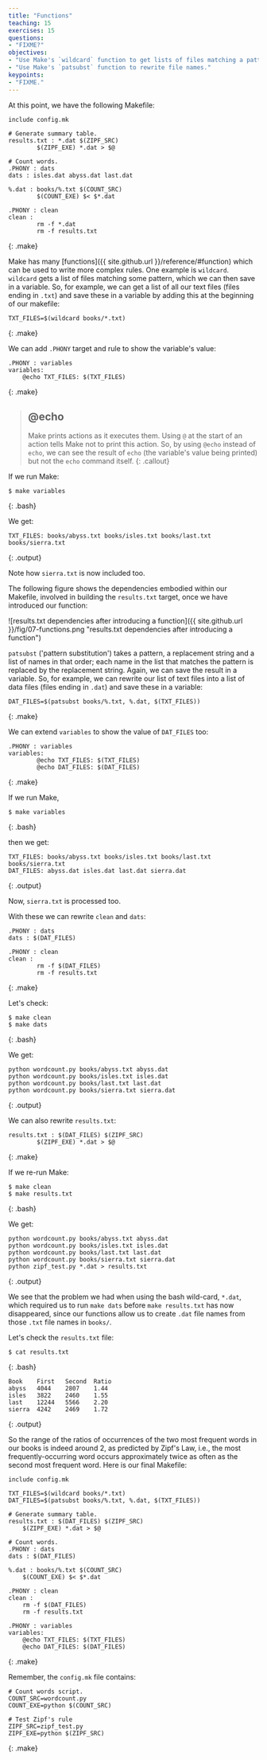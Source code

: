 ```yaml
---
title: "Functions"
teaching: 15
exercises: 15
questions:
- "FIXME?"
objectives:
- "Use Make's `wildcard` function to get lists of files matching a pattern."
- "Use Make's `patsubst` function to rewrite file names."
keypoints:
- "FIXME."
---
```


At this point, we have the following Makefile:

~~~
include config.mk

# Generate summary table.
results.txt : *.dat $(ZIPF_SRC)
        $(ZIPF_EXE) *.dat > $@

# Count words.
.PHONY : dats
dats : isles.dat abyss.dat last.dat

%.dat : books/%.txt $(COUNT_SRC)
        $(COUNT_EXE) $< $*.dat

.PHONY : clean
clean :
        rm -f *.dat
        rm -f results.txt
~~~
{: .make}

Make has many [functions]({{ site.github.url }}/reference/#function) which can be used to
write more complex rules. One example is `wildcard`. `wildcard` gets a
list of files matching some pattern, which we can then save in a
variable. So, for example, we can get a list of all our text files
(files ending in `.txt`) and save these in a variable by adding this at
the beginning of our makefile:

~~~
TXT_FILES=$(wildcard books/*.txt)
~~~
{: .make}

We can add `.PHONY` target and rule to show the variable's value:

~~~
.PHONY : variables
variables:
	@echo TXT_FILES: $(TXT_FILES)
~~~
{: .make}

> ## @echo
>
> Make prints actions as it executes them. Using `@` at the start of
> an action tells Make not to print this action. So, by using `@echo`
> instead of `echo`, we can see the result of `echo` (the variable's
> value being printed) but not the `echo` command itself.
{: .callout}

If we run Make:

~~~
$ make variables
~~~
{: .bash}

We get:

~~~
TXT_FILES: books/abyss.txt books/isles.txt books/last.txt books/sierra.txt
~~~
{: .output}

Note how `sierra.txt` is now included too.

The following figure shows the dependencies embodied within our Makefile,
involved in building the `results.txt` target,
once we have introduced our function:

![results.txt dependencies after introducing a function]({{ site.github.url }}/fig/07-functions.png "results.txt dependencies after introducing a function")

`patsubst` ('pattern substitution') takes a pattern, a replacement string and a
list of names in that order; each name in the list that matches the pattern is 
replaced by the replacement string. Again, we can save the result in a
variable. So, for example, we can rewrite our list of text files into
a list of data files (files ending in `.dat`) and save these in a
variable:

~~~
DAT_FILES=$(patsubst books/%.txt, %.dat, $(TXT_FILES))
~~~
{: .make}

We can extend `variables` to show the value of `DAT_FILES` too:

~~~
.PHONY : variables
variables:
        @echo TXT_FILES: $(TXT_FILES)
        @echo DAT_FILES: $(DAT_FILES)
~~~
{: .make}

If we run Make,

~~~
$ make variables
~~~
{: .bash}

then we get:

~~~
TXT_FILES: books/abyss.txt books/isles.txt books/last.txt books/sierra.txt
DAT_FILES: abyss.dat isles.dat last.dat sierra.dat
~~~
{: .output}

Now, `sierra.txt` is processed too.

With these we can rewrite `clean` and `dats`:

~~~
.PHONY : dats
dats : $(DAT_FILES)

.PHONY : clean
clean :
        rm -f $(DAT_FILES)
        rm -f results.txt
~~~
{: .make}

Let's check:

~~~
$ make clean
$ make dats
~~~
{: .bash}

We get:

~~~
python wordcount.py books/abyss.txt abyss.dat
python wordcount.py books/isles.txt isles.dat
python wordcount.py books/last.txt last.dat
python wordcount.py books/sierra.txt sierra.dat
~~~
{: .output}

We can also rewrite `results.txt`:

~~~
results.txt : $(DAT_FILES) $(ZIPF_SRC)
        $(ZIPF_EXE) *.dat > $@
~~~
{: .make}

If we re-run Make:

~~~
$ make clean
$ make results.txt
~~~
{: .bash}

We get:

~~~
python wordcount.py books/abyss.txt abyss.dat
python wordcount.py books/isles.txt isles.dat
python wordcount.py books/last.txt last.dat
python wordcount.py books/sierra.txt sierra.dat
python zipf_test.py *.dat > results.txt
~~~
{: .output}

We see that the problem we had when using the bash wild-card, `*.dat`,
which required us to run `make dats` before `make results.txt` has
now disappeared, since our functions allow us to create `.dat` file
names from those `.txt` file names in `books/`.

Let's check the `results.txt` file:

~~~
$ cat results.txt
~~~
{: .bash}

~~~
Book	First	Second	Ratio
abyss	4044	2807	1.44
isles	3822	2460	1.55
last	12244	5566	2.20
sierra	4242	2469	1.72
~~~
{: .output}

So the range of the ratios of occurrences of the two most frequent
words in our books is indeed around 2, as predicted by Zipf's Law,
i.e., the most frequently-occurring word occurs approximately twice as
often as the second most frequent word.  Here is our final Makefile:

~~~
include config.mk

TXT_FILES=$(wildcard books/*.txt)
DAT_FILES=$(patsubst books/%.txt, %.dat, $(TXT_FILES))

# Generate summary table.
results.txt : $(DAT_FILES) $(ZIPF_SRC)
	$(ZIPF_EXE) *.dat > $@

# Count words.
.PHONY : dats
dats : $(DAT_FILES)

%.dat : books/%.txt $(COUNT_SRC)
	$(COUNT_EXE) $< $*.dat

.PHONY : clean
clean :
	rm -f $(DAT_FILES)
	rm -f results.txt

.PHONY : variables
variables:
	@echo TXT_FILES: $(TXT_FILES)
	@echo DAT_FILES: $(DAT_FILES)
~~~
{: .make}

Remember, the `config.mk` file contains:

~~~
# Count words script.
COUNT_SRC=wordcount.py
COUNT_EXE=python $(COUNT_SRC)

# Test Zipf's rule
ZIPF_SRC=zipf_test.py
ZIPF_EXE=python $(ZIPF_SRC)
~~~
{: .make}
